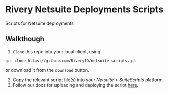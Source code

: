 # Rivery Netsuite Deployments Scripts
Scripts for Netsuite deployments

## Walkthough

1. `Clone` this repo into your local client, using 
```
git clone https://github.com/RiveryIO/netsuite-scripts.git
```
or download it from the `download` button.

2. Copy the relevant script file(s) into your *Netsuite* > *SuiteScripts* platform.
3. Follow our docs for uploading and deploying the script [here](https://rivery.io/docs/netsuite-restlets-connection#upload-and-deploy-riverys-script).
